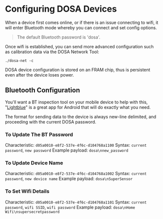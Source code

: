 Configuring DOSA Devices
========================
When a device first comes online, or if there is an issue connecting to wifi, it will enter Bluetooth mode whereby you
can connect and set config options.

> The default Bluetooth password is 'dosa'.

Once wifi is established, you can send more advanced configuration such as calibration data via the DOSA Network Tool:

    ./dosa-net -c
    
DOSA device configuration is stored on an FRAM chip, thus is persistent even after the device loses power.
    
Bluetooth Configuration
-----------------------
You'll want a BT inspection tool on your mobile device to help with this, 
"[Lightblue](https://play.google.com/store/apps/details?id=com.punchthrough.lightblueexplorer&hl=en_AU&gl=US)" is a 
great app for Android that will do exactly what you need.

The format for sending data to the device is always new-line delimited, and proceeding with the current DOSA password.

### To Update The BT Password
Characteristic: `d05a0010-e8f2-537e-4f6c-d104768a1100`
Syntax: `current password`, `new password`
Example payload: `dosa\nnew_password`

### To Update Device Name
Characteristic: `d05a0010-e8f2-537e-4f6c-d104768a1002`
Syntax: `current password`, `new device name`
Example payload: `dosa\nSuperSensor`

### To Set Wifi Details
Characteristic: `d05a0010-e8f2-537e-4f6c-d104768a1101`
Syntax: `current password`, `wifi SSID`, `wifi password`
Example payload: `dosa\nHome Wifi\nsupersecretpassword`
